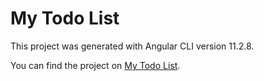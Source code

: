 # My Todo List

This project was generated with Angular CLI version 11.2.8.

You can find the project on [My Todo List](https://tender-bell-80dd51.netlify.app/).
